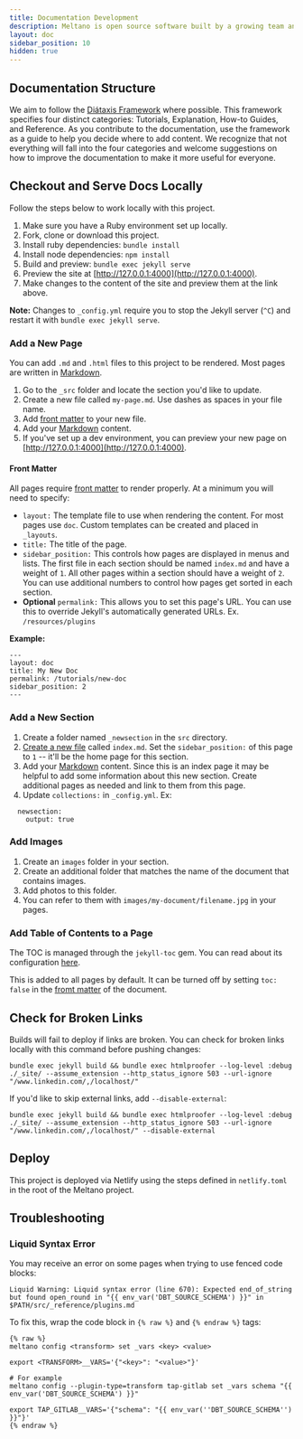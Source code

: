 ```yaml
---
title: Documentation Development
description: Meltano is open source software built by a growing team and a community of contributors.
layout: doc
sidebar_position: 10
hidden: true
---
```


## Documentation Structure

We aim to follow the [Diátaxis Framework](https://diataxis.fr/) where possible.
This framework specifies four distinct categories: Tutorials, Explanation, How-to Guides, and Reference.
As you contribute to the documentation, use the framework as a guide to help you decide where to add content.
We recognize that not everything will fall into the four categories and welcome suggestions on how to improve the documentation to make it more useful for everyone.

## Checkout and Serve Docs Locally

Follow the steps below to work locally with this project.

1. Make sure you have a Ruby environment set up locally.
1. Fork, clone or download this project.
1. Install ruby dependencies: `bundle install`
1. Install node dependencies: `npm install`
1. Build and preview: `bundle exec jekyll serve`
1. Preview the site at [http://127.0.0.1:4000](http://127.0.0.1:4000).
1. Make changes to the content of the site and preview them at the link above.

**Note:** Changes to `_config.yml` require you to stop the Jekyll server (`^C`) and restart it with `bundle exec jekyll serve`.

### <a name="add_a_new_page"></a>Add a New Page

You can add `.md` and `.html` files to this project to be rendered. Most pages are written in [Markdown](https://github.github.com/gfm/).

1. Go to the `_src` folder and locate the section you'd like to update.
1. Create a new file called `my-page.md`. Use dashes as spaces in your file name.
1. Add [front matter](#front-matter) to your new file.
1. Add your [Markdown](https://github.github.com/gfm/) content.
1. If you've set up a dev environment, you can preview your new page on [http://127.0.0.1:4000](http://127.0.0.1:4000).

#### Front Matter

All pages require [front matter](https://jekyllrb.com/docs/front-matter/) to render properly. At a minimum you will need to specify:

- `layout:` The template file to use when rendering the content. For most pages use `doc`. Custom templates can be created and placed in `_layouts`.
- `title:` The title of the page.
- `sidebar_position:` This controls how pages are displayed in menus and lists. The first file in each section should be named `index.md` and have a weight of `1`. All other pages within a section should have a weight of `2`. You can use additional numbers to control how pages get sorted in each section.
- **Optional** `permalink:` This allows you to set this page's URL. You can use this to override Jekyll's automatically generated URLs. Ex. `/resources/plugins`

**Example:**

```
---
layout: doc
title: My New Doc
permalink: /tutorials/new-doc
sidebar_position: 2
---
```

### Add a New Section

1. Create a folder named `_newsection` in the `src` directory.
1. [Create a new file](/contribute/docs#add_a_new_page) called `index.md`. Set the `sidebar_position:` of this page to `1` -- it'll be the home page for this section.
1. Add your [Markdown](https://github.github.com/gfm/) content. Since this is an index page it may be helpful to add some information about this new section. Create additional pages as needed and link to them from this page.
1. Update `collections:` in `_config.yml`. Ex:

```
  newsection:
    output: true
```

### Add Images

1. Create an `images` folder in your section.
1. Create an additional folder that matches the name of the document that contains images.
1. Add photos to this folder.
1. You can refer to them with `images/my-document/filename.jpg` in your pages.

### Add Table of Contents to a Page

The TOC is managed through the `jekyll-toc` gem. You can read about its configuration [here](https://github.com/toshimaru/jekyll-toc#customization).

This is added to all pages by default. It can be turned off by setting `toc: false` in the [fromt matter](https://jekyllrb.com/docs/front-matter/) of the document.

## Check for Broken Links

Builds will fail to deploy if links are broken. You can check for broken links locally with this command before pushing changes:

```
bundle exec jekyll build && bundle exec htmlproofer --log-level :debug ./_site/ --assume_extension --http_status_ignore 503 --url-ignore "/www.linkedin.com/,/localhost/"
```

If you'd like to skip external links, add `--disable-external`:

```
bundle exec jekyll build && bundle exec htmlproofer --log-level :debug ./_site/ --assume_extension --http_status_ignore 503 --url-ignore "/www.linkedin.com/,/localhost/" --disable-external
```

## Deploy

This project is deployed via Netlify using the steps defined in `netlify.toml` in the root of the Meltano project.

## Troubleshooting

### Liquid Syntax Error

You may receive an error on some pages when trying to use fenced code blocks:

```
Liquid Warning: Liquid syntax error (line 670): Expected end_of_string but found open_round in "{{ env_var('DBT_SOURCE_SCHEMA') }}" in $PATH/src/_reference/plugins.md
```

To fix this, wrap the code block in `{% raw %}` and `{% endraw %}` tags:

```
{% raw %}
meltano config <transform> set _vars <key> <value>

export <TRANSFORM>__VARS='{"<key>": "<value>"}'

# For example
meltano config --plugin-type=transform tap-gitlab set _vars schema "{{ env_var('DBT_SOURCE_SCHEMA') }}"

export TAP_GITLAB__VARS='{"schema": "{{ env_var(''DBT_SOURCE_SCHEMA'') }}"}'
{% endraw %}
```
